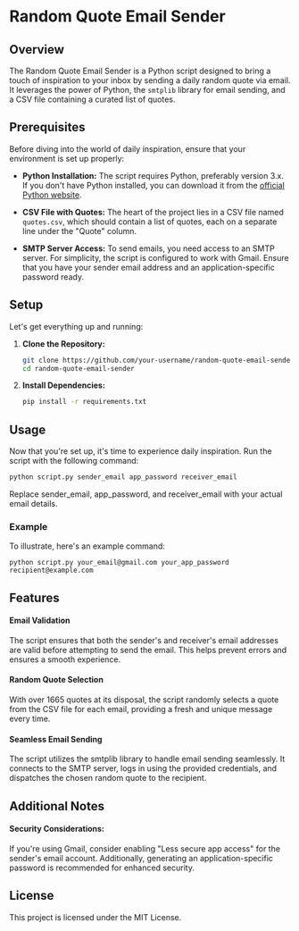 # Random Quote Email Sender

## Overview

The Random Quote Email Sender is a Python script designed to bring a touch of inspiration to your inbox by sending a daily random quote via email. It leverages the power of Python, the `smtplib` library for email sending, and a CSV file containing a curated list of quotes.

## Prerequisites

Before diving into the world of daily inspiration, ensure that your environment is set up properly:

- **Python Installation:** The script requires Python, preferably version 3.x. If you don't have Python installed, you can download it from the [official Python website](https://www.python.org/downloads/).

- **CSV File with Quotes:** The heart of the project lies in a CSV file named `quotes.csv`, which should contain a list of quotes, each on a separate line under the "Quote" column.

- **SMTP Server Access:** To send emails, you need access to an SMTP server. For simplicity, the script is configured to work with Gmail. Ensure that you have your sender email address and an application-specific password ready.

## Setup

Let's get everything up and running:

1. **Clone the Repository:**

    ```bash
    git clone https://github.com/your-username/random-quote-email-sender.git
    cd random-quote-email-sender
    ```

2. **Install Dependencies:**

    ```bash
    pip install -r requirements.txt
    ```

## Usage

Now that you're set up, it's time to experience daily inspiration. Run the script with the following command:

```bash
python script.py sender_email app_password receiver_email
```

Replace sender_email, app_password, and receiver_email with your actual email details.

### Example

To illustrate, here's an example command:
```
python script.py your_email@gmail.com your_app_password recipient@example.com
```

## Features

#### Email Validation
The script ensures that both the sender's and receiver's email addresses are valid before attempting to send the email. This helps prevent errors and ensures a smooth experience.

#### Random Quote Selection
With over 1665 quotes at its disposal, the script randomly selects a quote from the CSV file for each email, providing a fresh and unique message every time.

#### Seamless Email Sending
The script utilizes the smtplib library to handle email sending seamlessly. It connects to the SMTP server, logs in using the provided credentials, and dispatches the chosen random quote to the recipient.

## Additional Notes

#### Security Considerations: 
If you're using Gmail, consider enabling "Less secure app access" for the sender's email account. Additionally, generating an application-specific password is recommended for enhanced security.

## License

This project is licensed under the MIT License.